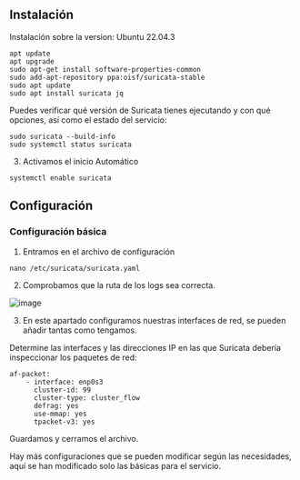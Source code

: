 ## Instalación

Instalación sobre la version: Ubuntu 22.04.3
```
apt update
apt upgrade
sudo apt-get install software-properties-common
sudo add-apt-repository ppa:oisf/suricata-stable
sudo apt update
sudo apt install suricata jq
```
Puedes verificar qué versión de Suricata tienes ejecutando y con qué opciones, así como el estado del servicio:

```
sudo suricata --build-info
sudo systemctl status suricata
```

3. Activamos el inicio Automático

```
systemctl enable suricata
```

## Configuración

### Configuración básica

1. Entramos en el archivo de configuración

```
nano /etc/suricata/suricata.yaml
```

2. Comprobamos que la ruta de los logs sea correcta.

![image](https://github.com/Scosrom/Suricata-Telegram/assets/114906778/d8553575-dd5a-4b7d-8024-dba2e7168825)


3. En este apartado configuramos nuestras interfaces de red, se pueden añadir tantas como tengamos.

Determine las interfaces y las direcciones IP en las que Suricata debería inspeccionar los paquetes de red:

```
af-packet:
    - interface: enp0s3
      cluster-id: 99
      cluster-type: cluster_flow
      defrag: yes
      use-mmap: yes
      tpacket-v3: yes
```

Guardamos y cerramos el archivo. 

Hay más configuraciones que se pueden modificar según las necesidades, aquí se han modificado solo las básicas para el servicio. 



